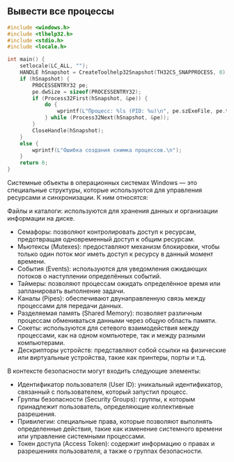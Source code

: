 ## Вывести все процессы
``` c
#include <windows.h>
#include <tlhelp32.h>
#include <stdio.h>
#include <locale.h>

int main() {
    setlocale(LC_ALL, "");
    HANDLE hSnapshot = CreateToolhelp32Snapshot(TH32CS_SNAPPROCESS, 0);
    if (hSnapshot) {
        PROCESSENTRY32 pe;
        pe.dwSize = sizeof(PROCESSENTRY32);
        if (Process32First(hSnapshot, &pe)) {
            do {
                wprintf(L"Процесс: %ls (PID: %u)\n", pe.szExeFile, pe.th32ProcessID);
            } while (Process32Next(hSnapshot, &pe));
        }
        CloseHandle(hSnapshot);
    }
    else {
        wprintf(L"Ошибка создания снимка процессов.\n");
    }
    return 0;
}
```

Системные объекты в операционных системах Windows — это специальные структуры, которые используются для управления ресурсами и синхронизации. К ним относятся:

Файлы и каталоги: используются для хранения данных и организации информации на диске.
- Семафоры: позволяют контролировать доступ к ресурсам, предотвращая одновременный доступ к общим ресурсам.  
- Мьютексы (Mutexes): предоставляют механизм блокировки, чтобы только один поток мог иметь доступ к ресурсу в данный момент времени.  
- События (Events): используются для уведомления ожидающих потоков о наступлении определённых событий.  
- Таймеры: позволяют процессам ожидать определённое время или запланировать выполнение задачи.
- Каналы (Pipes): обеспечивают двунаправленную связь между процессами для передачи данных.
- Разделяемая память (Shared Memory): позволяет различным процессам обмениваться данными через общую область памяти.
- Сокеты: используются для сетевого взаимодействия между процессами, как на одном компьютере, так и между разными компьютерами.
- Дескрипторы устройств: представляют собой ссылки на физические или виртуальные устройства, такие как принтеры, порты и т.д.

В контексте безопасности могут входить следующие элементы:

- Идентификатор пользователя (User ID): уникальный идентификатор, связанный с пользователем, который запустил процесс.
- Группы безопасности (Security Groups): группы, к которым принадлежит пользователь, определяющие коллективные разрешения.
- Привилегии: специальные права, которые позволяют выполнять определенные действия, такие как изменение системного времени или управление системными процессами.
- Токен доступа (Access Token): содержит информацию о правах и разрешениях пользователя, а также о группах безопасности.
